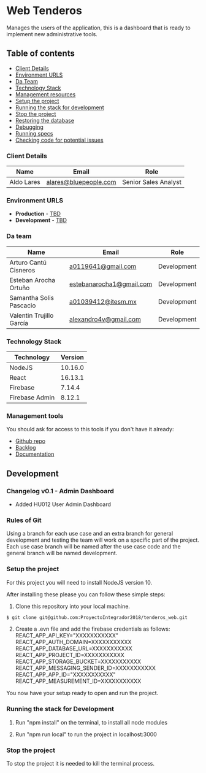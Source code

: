 # Web Tenderos

Manages the users of the application, this is a dashboard that is ready to implement new administrative tools.

## Table of contents

* [Client Details](#client-details)
* [Environment URLS](#environment-urls)
* [Da Team](#team)
* [Technology Stack](#technology-stack)
* [Management resources](#management-resources)
* [Setup the project](#setup-the-project)
* [Running the stack for development](#running-the-stack-for-development)
* [Stop the project](#stop-the-project)
* [Restoring the database](#restoring-the-database)
* [Debugging](#debugging)
* [Running specs](#running-specs)
* [Checking code for potential issues](#checking-code-for-potential-issues)


### Client Details

| Name               | Email             		| Role 					|
| ------------------ | ------------------------ | ---------------------	|
| Aldo Lares   		 | alares@bluepeople.com 	| Senior Sales Analyst 	|


### Environment URLS

* **Production** - [TBD](TBD)
* **Development** - [TBD](TBD)

### Da team

| Name          		   | Email             			| Role        |
| ------------------------ | -------------------------- | ----------- |
| Arturo Cantú Cisneros    | a0119641@gmail.com 		| Development |
| Esteban Arocha Ortuño    | estebanarocha1@gmail.com 	| Development |
| Samantha Solis Pascacio  | a01039412@itesm.mx 		| Development |
| Valentin Trujillo García | alexandro4v@gmail.com 		| Development |

### Technology Stack
| Technology     | Version      |
| -------------- | -------------|
| NodeJS         | 10.16.0      |
| React          | 16.13.1      |
| Firebase    	 | 7.14.4		    |
| Firebase Admin | 8.12.1		    |

### Management tools

You should ask for access to this tools if you don't have it already:

* [Github repo](https://github.com/ProyectoIntegrador2018/tenderos_web)
* [Backlog](https://teams.microsoft.com/_#/school/tab::66092c4e-5ee6-4852-99d1-607f82abf948/Proyecto?threadId=19:242005db4c744d77bed8da3072cb3e82@thread.tacv2&ctx=channel)
* [Documentation](https://drive.google.com/drive/u/0/folders/1LIWhHVsdTVLpmetW2GNYXAYw_jIL3jgw)

## Development

### Changelog v0.1 - Admin Dashboard
- Added HU012 User Admin Dashboard

### Rules of Git

Using a branch for each use case and an extra branch for general development and testing the team will work on a specific part of the project. Each use case branch will be named after the use case code and the general branch will be named development. 


### Setup the project

For this project you will need to install NodeJS version 10.

After installing these please you can follow these simple steps:

1. Clone this repository into your local machine.

```bash
$ git clone git@github.com:ProyectoIntegrador2018/tenderos_web.git
```

2. Create a .evn file and add the firebase credentials as follows:
  REACT_APP_API_KEY="XXXXXXXXXXX"
  REACT_APP_AUTH_DOMAIN=XXXXXXXXXXX
  REACT_APP_DATABASE_URL=XXXXXXXXXXX
  REACT_APP_PROJECT_ID=XXXXXXXXXXX
  REACT_APP_STORAGE_BUCKET=XXXXXXXXXXX
  REACT_APP_MESSAGING_SENDER_ID=XXXXXXXXXXX
  REACT_APP_APP_ID="XXXXXXXXXXX"
  REACT_APP_MEASUREMENT_ID=XXXXXXXXXXX

You now have your setup ready to open and run the project. 


### Running the stack for Development

1. Run "npm install" on the terminal, to install all node modules

2. Run "npm run local" to run the project in localhost:3000


### Stop the project

To stop the project it is needed to kill the terminal process.